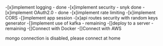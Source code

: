 -[x]implement logging - done
-[x]implement security - snyk done
-[x]implement OAuth2.0 - done
-[x]implement rate limiting
-[x]implement CORS
-[]implement app session
-[x]api routes security with random keys generator
-[]implement use of kafka - remaining
-[]deploy to a server -  remaining
-[]Connect with Docker
-[]Connect with AWS


mongo connection is disabled, please connect at home
 